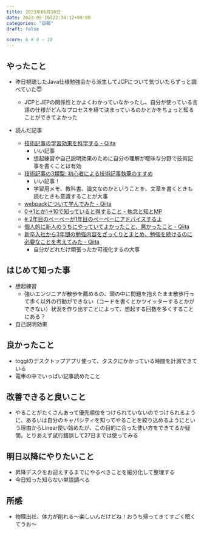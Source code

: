 ```yaml
---
title: 2023年05月16日
date: 2023-05-16T22:34:12+09:00
categories: "日報"
draft: false

score: 6 # 0 ~ 10
---
```


## やったこと

- 昨日視聴したJava仕様勉強会から派生してJCPについて気づいたらずっと調べていた😇
	- JCPとJEPの関係性とかよくわかっていなかったし、自分が使っている言語の仕様がどんなプロセスを経て決まっているのかとかをちょっと知ることができてよかった

- 読んだ記事

	- [技術記事の学習効果を科学する - Qiita](https://qiita.com/Terao-Takumi/items/9e14d4424f15af0f79bf)
		- いい記事
		- 想起練習や自己説明効果のために自分の理解が曖昧な分野で技術記事を書くことは有効
	- [技術記事の3類型: 初心者による技術記事執筆のすすめ](https://zenn.dev/uhyo/articles/technical-articles)
		- いい記事！
		- 学習用メモ、教科書、論文なのかということを、文章を書くときも読むときも意識することが大事
	- [webpackについて学んでみた - Qiita](https://qiita.com/AKITO-927/items/ce705a5e7d4c9db7286a)
	- [0→1とか1→10で知っていると得すること - 執念と知とMP](https://zenn.dev/339/articles/0fa9a1c6eaa511)
	- [# 2年目のペーペーが1年目のペーペーにアドバイスするよ](https://qiita.com/ueaaoe/items/460d248a6701d2456e18)
	- [個人的に新人のうちにやっていてよかったこと、悪かったこと - Qiita](https://qiita.com/yumechi/items/f33c5e57e56b7c789ce5)
	- [新卒入社から3年間の勉強内容をざっくりとまとめ、勉強を続けるのに必要なことを考えてみた - Qiita](https://qiita.com/affine92325659/items/976c51c05a8d9075b56c)
		- 自分がどれだけ頑張ったか可視化するの大事


  

## はじめて知った事

- 想起練習
	- 強いエンジニアが散歩を薦めるの、頭の中に問題を抱えたまま散歩行って歩く以外の行動ができない（コードを書くとかツイッターするとかができない）状況を作り出すことによって、想起する回数を多くすることにある？
- 自己説明効果


  

## 良かったこと

- togglのデスクトップアプリ使って、タスクにかかっている時間を計測できている
- 電車の中でいっぱい記事読めたこと

  

## 改善できると良いこと

- やることがたくさんあって優先順位をつけられていないのでつけられるように、あるいは自分のキャパシティを知ってやることを絞り込めるようにという理由からLinear使い始めたが、この目的に合った使い方をできてるか疑問。とりあえず試行錯誤して27日までは使ってみる

  

## 明日以降にやりたいこと

- 昇降デスクをお迎えするまでにやるべきことを細分化して整理する
- 今日知った知らない単語調べる

  

## 所感

- 物理出社、体力が削れる〜楽しいんだけどね！おうち帰ってきてすごく眠くてうお〜
